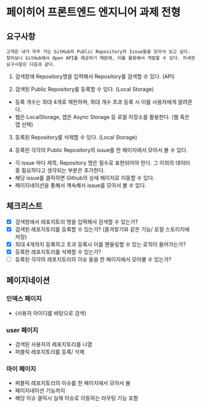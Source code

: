 # 페이히어 프론트엔드 엔지니어 과제 전형

## 요구사항

```
고객은 내가 자주 가는 GitHub의 Public Repository의 Issue들을 모아서 보고 싶다.
찾아보니 GitHub에서 Open API를 제공하기 때문에, 이를 활용해서 개발할 수 있다. 자세한 요구사항은 다음과 같다.
```

1. 검색창에 Repository명을 입력해서 Repository를 검색할 수 있다. (API)

2. 검색된 Public Repository를 등록할 수 있다. (Local Storage)

- 등록 개수는 최대 4개로 제한하며, 최대 개수 초과 등록 시 이를 사용자에게 알려준다.
- 웹은 LocalStorage, 앱은 Async Storage 등 로컬 저장소를 활용한다. (웹 혹은 앱 선택)

3. 등록된 Repository를 삭제할 수 있다. (Local Storage)

4. 등록된 각각의 Public Repository의 issue를 한 페이지에서 모아서 볼 수 있다.

- 각 issue 마다 제목, Repository 명은 필수로 표현되어야 한다. 그 이외의 데이터 중 필요하다고 생각되는 부분은 추가한다.
- 해당 issue를 클릭하면 Github의 상세 페이지로 이동할 수 있다.
- 페이지네이션을 통해서 계속해서 issue를 모아서 볼 수 있다.

## 체크리스트

- [x] 검색창에서 레포지토리 명을 입력해서 검색할 수 있는가?
- [x] 검색된 레포지토리를 등록할 수 있는가? (즐겨찾기와 같은 기능/ 로컬 스토리지에 저장)
- [x] 최대 4개까지 등록하고 초과 등록시 이를 핸들링할 수 있는 로직이 들어가는가?
- [x] 등록한 레포지토리를 삭제할 수 있는가?
- [ ] 등록된 각각의 레포지토리의 이슈 들을 한 페이지에서 모아볼 수 있는가?

## 페이지네이션

### 인덱스 페이지

- (사용자 아이디를 바탕으로 검색)

### user 페이지

- 검색된 사용자의 레포지토리를 나열
- 퍼블릭 레포지토리를 등록/ 삭제

### 마이 페이지

- 퍼블릭 레포지토리의 이슈를 한 페이지에서 모아서 봄
- 페이지네이션 기능까지
- 해당 이슈 클릭시 실제 이슈로 이동하는 라우팅 기능 포함
